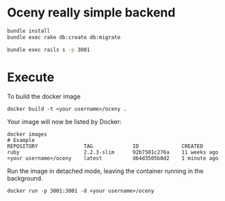 # Oceny really simple backend

```bash
bundle install
bundle exec rake db:create db:migrate

bundle exec rails s -p 3001
```

# Execute 

To build the docker image
```shell
docker build -t <your username>/oceny .
```

Your image will now be listed by Docker:
```shell
docker images
# Example
REPOSITORY               TAG             ID              CREATED
ruby                     2.2.3-slim      92b7501c276a    11 weeks ago
<your username>/oceny    latest          d64d3505b0d2    1 minute ago
```

Run the image in detached mode, leaving the container running in the background.
```shell
docker run -p 3001:3001 -d <your username>/oceny
```